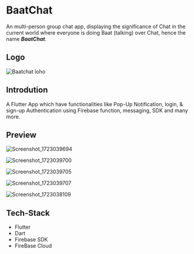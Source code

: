 # BaatChat

An multi-person group chat app, displaying the significance of Chat in the current world where everyone is doing Baat (talking) over Chat, hence the name _**BaatChat**_.

## Logo
![Baatchat loho](https://github.com/user-attachments/assets/0c9d76a6-50ee-415c-8bbe-4e04830b9d97)

## Introdution
A Flutter App which have functionalities like Pop-Up Notification, login, & sign-up Authentication using Firebase function, messaging, SDK and many more.

## Preview

![Screenshot_1723039694](https://github.com/user-attachments/assets/6b0843f7-5fb1-4741-bb15-e9a5c7466423)

![Screenshot_1723039700](https://github.com/user-attachments/assets/bcb9d048-a822-456f-b6da-0647beedb94a)

![Screenshot_1723039705](https://github.com/user-attachments/assets/40abc44b-2f1e-4e32-8879-d21e85faa67b)

![Screenshot_1723039707](https://github.com/user-attachments/assets/7e8db818-f42a-4331-9882-20a64cb33a68)

![Screenshot_1723038109](https://github.com/user-attachments/assets/bf6897bd-e214-4a74-a5b9-a583fe290ad5)


## Tech-Stack
* Flutter
* Dart
* Firebase SDK
* FireBase Cloud
